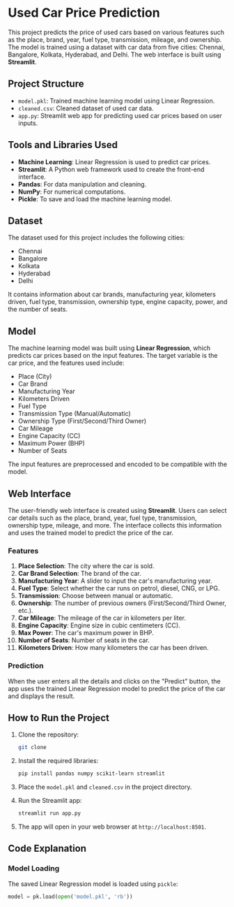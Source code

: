# Used Car Price Prediction

This project predicts the price of used cars based on various features such as the place, brand, year, fuel type, transmission, mileage, and ownership. The model is trained using a dataset with car data from five cities: Chennai, Bangalore, Kolkata, Hyderabad, and Delhi. The web interface is built using **Streamlit**.

## Project Structure

- `model.pkl`: Trained machine learning model using Linear Regression.
- `cleaned.csv`: Cleaned dataset of used car data.
- `app.py`: Streamlit web app for predicting used car prices based on user inputs.

## Tools and Libraries Used

- **Machine Learning**: Linear Regression is used to predict car prices.
- **Streamlit**: A Python web framework used to create the front-end interface.
- **Pandas**: For data manipulation and cleaning.
- **NumPy**: For numerical computations.
- **Pickle**: To save and load the machine learning model.

## Dataset

The dataset used for this project includes the following cities:

- Chennai
- Bangalore
- Kolkata
- Hyderabad
- Delhi

It contains information about car brands, manufacturing year, kilometers driven, fuel type, transmission, ownership type, engine capacity, power, and the number of seats.

## Model

The machine learning model was built using **Linear Regression**, which predicts car prices based on the input features. The target variable is the car price, and the features used include:

- Place (City)
- Car Brand
- Manufacturing Year
- Kilometers Driven
- Fuel Type
- Transmission Type (Manual/Automatic)
- Ownership Type (First/Second/Third Owner)
- Car Mileage
- Engine Capacity (CC)
- Maximum Power (BHP)
- Number of Seats

The input features are preprocessed and encoded to be compatible with the model.

## Web Interface

The user-friendly web interface is created using **Streamlit**. Users can select car details such as the place, brand, year, fuel type, transmission, ownership type, mileage, and more. The interface collects this information and uses the trained model to predict the price of the car.

### Features

1. **Place Selection**: The city where the car is sold.
2. **Car Brand Selection**: The brand of the car.
3. **Manufacturing Year**: A slider to input the car's manufacturing year.
4. **Fuel Type**: Select whether the car runs on petrol, diesel, CNG, or LPG.
5. **Transmission**: Choose between manual or automatic.
6. **Ownership**: The number of previous owners (First/Second/Third Owner, etc.).
7. **Car Mileage**: The mileage of the car in kilometers per liter.
8. **Engine Capacity**: Engine size in cubic centimeters (CC).
9. **Max Power**: The car's maximum power in BHP.
10. **Number of Seats**: Number of seats in the car.
11. **Kilometers Driven**: How many kilometers the car has been driven.

### Prediction

When the user enters all the details and clicks on the "Predict" button, the app uses the trained Linear Regression model to predict the price of the car and displays the result.

## How to Run the Project

1. Clone the repository:

    ```bash
    git clone 
    ```

2. Install the required libraries:

    ```bash
    pip install pandas numpy scikit-learn streamlit
    ```

3. Place the `model.pkl` and `cleaned.csv` in the project directory.

4. Run the Streamlit app:

    ```bash
    streamlit run app.py
    ```

5. The app will open in your web browser at `http://localhost:8501`.

## Code Explanation

### Model Loading

The saved Linear Regression model is loaded using `pickle`:

```python
model = pk.load(open('model.pkl', 'rb'))
